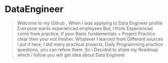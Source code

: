 # DataEngineer
> Welcome to my Github , When I was applying to Data Engineer profile Everyone wants experienced employees
But, I think Experienced come from practice, If your Basic fundamentals + Project Practice clear then your not fresher.
> Whatever I learned from Different sources i put it here, I did many practical projects, Daily Programming practice questions, you can refere them. So i Decided to share my Roadmap which i follow you will get idea about Data Engineer.


